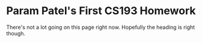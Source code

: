 # Param Patel's First CS193 Homework

There's not a lot going on this page right now. Hopefully the heading is right though.
